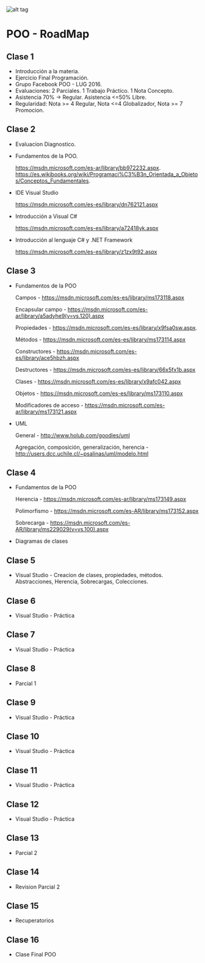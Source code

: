 ![alt tag](http://cice.es/wp-content/uploads/2013/11/microsoft-visual-studio-online.jpg)
# POO - RoadMap

## Clase 1
- Introducción a la materia.
- Ejercicio Final Programación.
- Grupo Facebook POO - LUG 2016.
- Evaluaciones: 2 Parciales. 1 Trabajo Práctico. 1 Nota Concepto.
- Asistencia 70% -> Regular. Asistencia <=50% Libre.
- Regularidad: Nota >= 4 Regular, Nota <=4 Globalizador, Nota >= 7 Promocion. 

## Clase 2 
- Evaluacion Diagnostico.

- Fundamentos de la POO.


  https://msdn.microsoft.com/es-ar/library/bb972232.aspx.
  https://es.wikibooks.org/wiki/Programaci%C3%B3n_Orientada_a_Objetos/Conceptos_Fundamentales.
  
- IDE Visual Studio

  https://msdn.microsoft.com/es-es/library/dn762121.aspx
  
- Introducción a Visual C#

  https://msdn.microsoft.com/es-es/library/a72418yk.aspx
  
- Introducción al lenguaje C# y .NET Framework

  https://msdn.microsoft.com/es-es/library/z1zx9t92.aspx   

## Clase 3
- Fundamentos de la POO
  
  Campos - https://msdn.microsoft.com/es-es/library/ms173118.aspx

  Encapsular campo - https://msdn.microsoft.com/es-ar/library/a5adyhe9(v=vs.120).aspx

  Propiedades - https://msdn.microsoft.com/es-es/library/x9fsa0sw.aspx.
  
  Métodos - https://msdn.microsoft.com/es-es/library/ms173114.aspx
  
  Constructores - https://msdn.microsoft.com/es-es/library/ace5hbzh.aspx
  
  Destructores - https://msdn.microsoft.com/es-es/library/66x5fx1b.aspx
  
  Clases - https://msdn.microsoft.com/es-es/library/x9afc042.aspx
  
  Objetos - https://msdn.microsoft.com/es-es/library/ms173110.aspx
  
  Modificadores de acceso - https://msdn.microsoft.com/es-ar/library/ms173121.aspx
  
- UML 

  General - http://www.holub.com/goodies/uml
  
  Agregación, composición, generalización, herencia - http://users.dcc.uchile.cl/~psalinas/uml/modelo.html
  
## Clase 4

- Fundamentos de la POO

  Herencia - https://msdn.microsoft.com/es-ar/library/ms173149.aspx

  Polimorfismo - https://msdn.microsoft.com/es-AR/library/ms173152.aspx
  
  Sobrecarga - https://msdn.microsoft.com/es-AR/library/ms229029(v=vs.100).aspx

- Diagramas de clases
  
## Clase 5

- Visual Studio - Creacion de clases, propiedades, métodos. Abstracciones, Herencia, Sobrecargas, Colecciones.

## Clase 6

- Visual Studio - Práctica

## Clase 7

- Visual Studio - Práctica

## Clase 8

- Parcial 1

## Clase 9

- Visual Studio - Práctica
  
## Clase 10

- Visual Studio - Práctica

## Clase 11

- Visual Studio - Práctica

## Clase 12

- Visual Studio - Práctica

## Clase 13

- Parcial 2

## Clase 14 

- Revision Parcial 2

## Clase 15

- Recuperatorios

## Clase 16

- Clase Final POO
